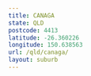 ```yaml
---
title: CANAGA
state: QLD
postcode: 4413
latitude: -26.360226
longitude: 150.638563
url: /qld/canaga/
layout: suburb
---
```

